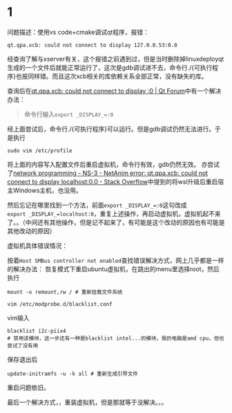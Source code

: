 # 1
问题描述：使用vs code+cmake调试qt程序，报错：
```
qt.qpa.xcb: could not connect to display 127.0.0.53:0.0
```
经查询了解与xserver有关，这个报错之前遇到过，但是当时删除掉linuxdeployqt生成的一个文件后就能正常运行了，这次是gdb调试进不去，命令行./{可执行程序}也报同样错。而且这次xcb相关的库依赖关系全部正常，没有缺失的库。

查询后在[qt.qpa.xcb: could not connect to display :0 | Qt Forum](https://forum.qt.io/topic/120331/qt-qpa-xcb-could-not-connect-to-display-0)中有一个解决办法：
> 命令行输入`export _DISPLAY_=:0`

经上面尝试后，命令行./{可执行程序}可以运行。但是gdb调试仍然无法进行。于是执行
```
sudo vim /etc/profile
```
将上面的内容写入配置文件后重启虚拟机，命令行有效，gdb仍然无效。
亦尝试了[network programming - NS-3 - NetAnim error: qt.qpa.xcb: could not connect to display localhost:0.0 - Stack Overflow](https://stackoverflow.com/questions/67629920/ns-3-netanim-error-qt-qpa-xcb-could-not-connect-to-display-localhost0-0)中提到的将wsl升级后重启宿主Windows主机，也没用。

然后忘记在哪里找到一个方法，前面`export _DISPLAY_=:0`这句改成`export _DISPLAY_=localhost:0`，重复上述操作，再启动虚拟机，虚拟机起不来了。。（中间还有其他操作，但是记不起来了，有可能是这个改动的原因也有可能是其他改动的原因）

虚拟机具体错误情况：


按着`Host SMBus controller not enabled`查找错误解决方式，网上几乎都是一样的解决办法：
恢复模式下重启ubuntu虚拟机，在跳出的menu里选择root，然后执行
````
mount -o remount,rw / # 重新挂载文件系统
````

```
vim /etc/modprobe.d/blacklist.conf 
```
vim输入
```
blacklist i2c-piix4 
# 禁用该模块，这一步还有一种是blacklist intel...的模块，我的电脑是amd cpu，但也尝试了没有用
```
保存退出后
```
update-initramfs -u -k all # 重新生成引导文件
```
重启问题依旧。

最后一个解决方式，，重装虚拟机，但是那就等于没解决。。。


